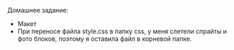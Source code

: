 Домашнее задание:

* Макет
* При переносе файла style.css в папку css, у меня слетели спрайты и фото блоков, поэтому я оставила файл в корневой папке.
